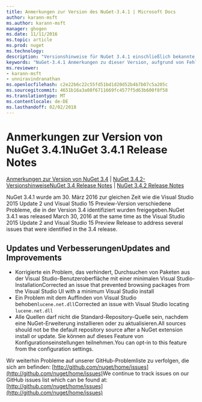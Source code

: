 ```yaml
---
title: Anmerkungen zur Version des NuGet-3.4.1 | Microsoft Docs
author: karann-msft
ms.author: karann-msft
manager: ghogen
ms.date: 11/11/2016
ms.topic: article
ms.prod: nuget
ms.technology: 
description: "Versionshinweise für NuGet 3.4.1 einschließlich bekannte Probleme, Fehlerbehebungen, Funktionen und Archivierung von dcrs Design."
keywords: "NuGet-3.4.1 Anmerkungen zu dieser Version, aufgrund von Fehlerbehebungen, bekannte Probleme, zusätzliche Funktionen, Archivierung von dcrs Design"
ms.reviewer:
- karann-msft
- unniravindranathan
ms.openlocfilehash: c2e22b6c22c55fd51bd1d20d52b4b7b07c5a205c
ms.sourcegitcommit: 4651b16a3a08f6711669fc4577f5d63b600f8f58
ms.translationtype: MT
ms.contentlocale: de-DE
ms.lasthandoff: 02/02/2018
---
```

# <a name="nuget-341-release-notes"></a><span data-ttu-id="a4e63-104">Anmerkungen zur Version von NuGet 3.4.1</span><span class="sxs-lookup"><span data-stu-id="a4e63-104">NuGet 3.4.1 Release Notes</span></span>

<span data-ttu-id="a4e63-105">[Anmerkungen zur Version von NuGet 3.4](../release-notes/nuget-3.4.md) | [NuGet 3.4.2-Versionshinweise](../release-notes/nuget-3.4.2.md)</span><span class="sxs-lookup"><span data-stu-id="a4e63-105">[NuGet 3.4 Release Notes](../release-notes/nuget-3.4.md) | [NuGet 3.4.2 Release Notes](../release-notes/nuget-3.4.2.md)</span></span>

<span data-ttu-id="a4e63-106">NuGet 3.4.1 wurde am 30. März 2016 zur gleichen Zeit wie die Visual Studio 2015 Update 2 und Visual Studio 15 Preview-Version verschiedene Probleme, die in der Version 3.4 identifiziert wurden freigegeben.</span><span class="sxs-lookup"><span data-stu-id="a4e63-106">NuGet 3.4.1 was released March 30, 2016 at the same time as the Visual Studio 2015 Update 2 and Visual Studio 15 Preview Release to address several issues that were identified in the 3.4 release.</span></span>

## <a name="updates-and-improvements"></a><span data-ttu-id="a4e63-107">Updates und Verbesserungen</span><span class="sxs-lookup"><span data-stu-id="a4e63-107">Updates and Improvements</span></span>

* <span data-ttu-id="a4e63-108">Korrigierte ein Problem, das verhindert, Durchsuchen von Paketen aus der Visual Studio-Benutzeroberfläche mit einer minimalen Visual Studio-Installation</span><span class="sxs-lookup"><span data-stu-id="a4e63-108">Corrected an issue that prevented browsing packages from the Visual Studio UI with a minimum Visual Studio install</span></span>
* <span data-ttu-id="a4e63-109">Ein Problem mit dem Auffinden von Visual Studio behoben`lucene.net.dll`</span><span class="sxs-lookup"><span data-stu-id="a4e63-109">Corrected an issue with Visual Studio locating `lucene.net.dll`</span></span>
* <span data-ttu-id="a4e63-110">Alle Quellen darf nicht die Standard-Repository-Quelle sein, nachdem eine NuGet-Erweiterung installieren oder zu aktualisieren.</span><span class="sxs-lookup"><span data-stu-id="a4e63-110">All sources should not be the default repository source after a NuGet extension install or update.</span></span>  <span data-ttu-id="a4e63-111">Sie können auf dieses Feature von Konfigurationseinstellungen teilnehmen.</span><span class="sxs-lookup"><span data-stu-id="a4e63-111">You can opt-in to this feature from the configuration settings.</span></span>

<span data-ttu-id="a4e63-112">Wir weiterhin Probleme auf unserer GitHub-Problemliste zu verfolgen, die sich am befinden: [http://github.com/nuget/home/issues](http://github.com/nuget/home/issues)</span><span class="sxs-lookup"><span data-stu-id="a4e63-112">We continue to track issues on our GitHub issues list which can be found at: [http://github.com/nuget/home/issues](http://github.com/nuget/home/issues)</span></span>